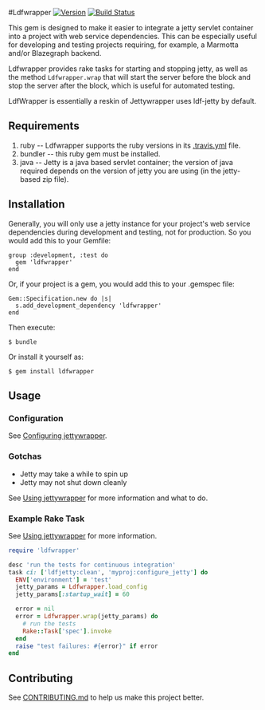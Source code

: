 #Ldfwrapper [![Version](https://badge.fury.io/gh/projecthydra%2Fjettywrapper.png)](http://badge.fury.io/gh/boston-library%2Fldf-jetty) [![Build Status](https://travis-ci.org/boston-library/ldf-jetty.png?branch=master)](https://travis-ci.org/boston-library/ldf-jetty)

This gem is designed to make it easier to integrate a jetty servlet container into a project with web service dependencies.  This can be especially useful for developing and testing projects requiring, for example, a Marmotta and/or Blazegraph backend.

Ldfwrapper provides rake tasks for starting and stopping jetty, as well as the method `Ldfwrapper.wrap` that will start the server before the block and stop the server after the block, which is useful for automated testing.

LdfWrapper is essentially a reskin of Jettywrapper uses ldf-jetty by default.

## Requirements

1.  ruby -- Ldfwrapper supports the ruby versions in its [.travis.yml](.travis.yml) file.
2.  bundler -- this ruby gem must be installed.
3.  java -- Jetty is a java based servlet container; the version of java required depends on the version of jetty you are using (in the jetty-based zip file).

## Installation

Generally, you will only use a jetty instance for your project's web service dependencies during development and testing, not for production. So you would add this to your Gemfile:

```
group :development, :test do
  gem 'ldfwrapper'
end
```

Or, if your project is a gem, you would add this to your .gemspec file:

```
Gem::Specification.new do |s|
  s.add_development_dependency 'ldfwrapper'
end
```

Then execute:

    $ bundle

Or install it yourself as:

    $ gem install ldfwrapper


## Usage

### Configuration

See [Configuring jettywrapper](https://github.com/projecthydra/jettywrapper/wiki/Configuring-jettywrapper).

### Gotchas

* Jetty may take a while to spin up
* Jetty may not shut down cleanly

See [Using jettywrapper](https://github.com/projecthydra/jettywrapper/wiki/Using-jettywrapper) for more information and what to do.

### Example Rake Task

See [Using jettywrapper](https://github.com/projecthydra/jettywrapper/wiki/Using-jettywrapper) for more information.

```ruby
require 'ldfwrapper'

desc 'run the tests for continuous integration'
task ci: ['ldfjetty:clean', 'myproj:configure_jetty'] do
  ENV['environment'] = 'test'
  jetty_params = Ldfwrapper.load_config
  jetty_params[:startup_wait] = 60

  error = nil
  error = Ldfwrapper.wrap(jetty_params) do
    # run the tests
    Rake::Task['spec'].invoke
  end
  raise "test failures: #{error}" if error
end
```

## Contributing

See [CONTRIBUTING.md](https://github.com/boston-library/ldf-jetty/blob/master/CONTRIBUTING.md) to help us make this project better.